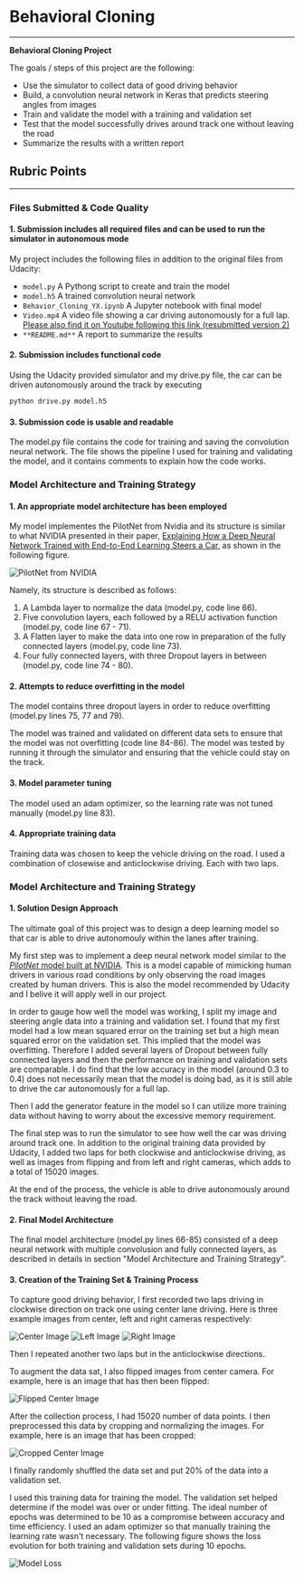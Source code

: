 # **Behavioral Cloning** 

---

**Behavioral Cloning Project**

The goals / steps of this project are the following:
* Use the simulator to collect data of good driving behavior
* Build, a convolution neural network in Keras that predicts steering angles from images
* Train and validate the model with a training and validation set
* Test that the model successfully drives around track one without leaving the road
* Summarize the results with a written report


[//]: # (Image References)

[image1]: ./figures/PilotNet_NVIDIA.JPG "PilotNet from NVIDIA"
[image2]: ./figures/model_loss.png "Model Loss"
[image3]: ./figures/center_image.jpg "Center Image"
[image4]: ./figures/left_image.jpg "Left Image"
[image5]: ./figures/right_image.jpg "Right Image"
[image6]: ./figures/center_image_flip.png "Flipped Image"
[image7]: ./figures/center_image_crop.png "Cropped Image"

## Rubric Points
---
### Files Submitted & Code Quality

#### 1. Submission includes all required files and can be used to run the simulator in autonomous mode

My project includes the following files in addition to the original files from Udacity:
* `model.py` A Pythong script to create and train the model
* `model.h5` A trained convolution neural network 
* `Behavior_Cloning_YX.ipynb` A Jupyter notebook with final model
* `Video.mp4` A video file showing a car driving autonomously for a full lap. [Please also find it on Youtube following this link (resubmitted version 2)](https://youtu.be/IKuauaKf24M)
* `**README.md**` A report to summarize the results

#### 2. Submission includes functional code
Using the Udacity provided simulator and my drive.py file, the car can be driven autonomously around the track by executing 
```sh
python drive.py model.h5
```

#### 3. Submission code is usable and readable

The model.py file contains the code for training and saving the convolution neural network. The file shows the pipeline I used for training and validating the model, and it contains comments to explain how the code works.

### Model Architecture and Training Strategy

#### 1. An appropriate model architecture has been employed

My model implementes the PilotNet from Nvidia and its structure is similar to what NVIDIA presented in their paper, [Explaining How a Deep Neural Network Trained with End-to-End Learning Steers a Car](https://arxiv.org/pdf/1704.07911.pdf), as shown in the following figure.

![PilotNet from NVIDIA][image1]

Namely, its structure is described as follows:
1. A Lambda layer to normalize the data (model.py, code line 66). 
2. Five convolution layers, each followed by a RELU activation function (model.py, code line 67 - 71). 
3. A Flatten layer to make the data into one row in preparation of the fully connected layers (model.py, code line 73).
4. Four fully connected layers, with three Dropout layers in between (model.py, code line 74 - 80).

#### 2. Attempts to reduce overfitting in the model

The model contains three dropout layers in order to reduce overfitting (model.py lines 75, 77 and 79). 

The model was trained and validated on different data sets to ensure that the model was not overfitting (code line 84-86). The model was tested by running it through the simulator and ensuring that the vehicle could stay on the track.

#### 3. Model parameter tuning

The model used an adam optimizer, so the learning rate was not tuned manually (model.py line 83).

#### 4. Appropriate training data

Training data was chosen to keep the vehicle driving on the road. I used a combination of closewise and anticlockwise driving. Each with two laps.

### Model Architecture and Training Strategy

#### 1. Solution Design Approach

The ultimate goal of this project was to design a deep learning model so that car is able to drive autonomouly within the lanes after training.

My first step was to implement a deep neural network model similar to the [*PilotNet* model built at NVIDIA](https://arxiv.org/pdf/1704.07911.pdf). This is a model capable of mimicking human drivers in various road conditions by only observing the road images created by human drivers. This is also the model recommended by Udacity and I belive it will apply well in our project.

In order to gauge how well the model was working, I split my image and steering angle data into a training and validation set. I found that my first model had a low mean squared error on the training set but a high mean squared error on the validation set. This implied that the model was overfitting. Therefore I added several layers of Dropout between fully connected layers and then the performance on training and validation sets are comparable. I do find that the low accuracy in the model (around 0.3 to 0.4) does not necessarily mean that the model is doing bad, as it is still able to drive the car autonomously for a full lap.

Then I add the generator feature in the model so I can utilize more training data without having to worry about the excessive memory requirement.

The final step was to run the simulator to see how well the car was driving around track one. In addition to the original training data provided by Udacity, I added two laps for both clockwise and anticlockwise driving, as well as images from flipping and from left and right cameras, which adds to a total of 15020 images.

At the end of the process, the vehicle is able to drive autonomously around the track without leaving the road.

#### 2. Final Model Architecture

The final model architecture (model.py lines 66-85) consisted of a deep neural network with multiple convolusion and fully connected layers, as described in details in section "Model Architecture and Training Strategy".

#### 3. Creation of the Training Set & Training Process

To capture good driving behavior, I first recorded two laps driving in clockwise direction on track one using center lane driving. Here is three example images from center, left and right cameras respectively:

![Center Image][image3]
![Left Image][image4]
![Right Image][image5]

Then I repeated another two laps but in the anticlockwise directions.

To augment the data sat, I also flipped images from center camera. For example, here is an image that has then been flipped:

![Flipped Center Image][image6]

After the collection process, I had 15020 number of data points. I then preprocessed this data by cropping and normalizing the images. For example, here is an image that has been cropped:

![Cropped Center Image][image7]

I finally randomly shuffled the data set and put 20% of the data into a validation set. 

I used this training data for training the model. The validation set helped determine if the model was over or under fitting. The ideal number of epochs was determined to be 10 as a compromise between accuracy and time efficiency. I used an adam optimizer so that manually training the learning rate wasn't necessary. The following figure shows the loss evolution for both training and validation sets during 10 epochs.

![Model Loss][image2]

